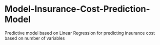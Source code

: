 # Model-Insurance-Cost-Prediction-Model
Predictive model based on Linear Regression for predicting insurance cost based on number of variables
